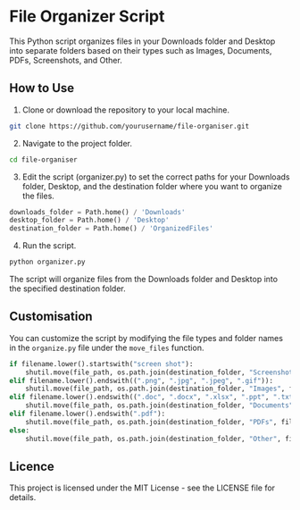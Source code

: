 # File Organizer Script

This Python script organizes files in your Downloads folder and Desktop into separate folders based on their types such as Images, Documents, PDFs, Screenshots, and Other.

## How to Use

1. Clone or download the repository to your local machine.

```bash
git clone https://github.com/yourusername/file-organiser.git
```

2. Navigate to the project folder.

```bash
cd file-organiser
```

3. Edit the script (organizer.py) to set the correct paths for your Downloads folder, Desktop, and the destination folder where you want to organize the files.

```python
downloads_folder = Path.home() / 'Downloads'
desktop_folder = Path.home() / 'Desktop'
destination_folder = Path.home() / 'OrganizedFiles'
```

4. Run the script.

```bash
python organizer.py
```

The script will organize files from the Downloads folder and Desktop into the specified destination folder.

## Customisation

You can customize the script by modifying the file types and folder names in the `organize.py` file under the `move_files` function.

```python
if filename.lower().startswith("screen shot"):
    shutil.move(file_path, os.path.join(destination_folder, "Screenshots", filename))
elif filename.lower().endswith((".png", ".jpg", ".jpeg", ".gif")):
    shutil.move(file_path, os.path.join(destination_folder, "Images", filename))
elif filename.lower().endswith((".doc", ".docx", ".xlsx", ".ppt", ".txt")):
    shutil.move(file_path, os.path.join(destination_folder, "Documents", filename))
elif filename.lower().endswith(".pdf"):
    shutil.move(file_path, os.path.join(destination_folder, "PDFs", filename))
else:
    shutil.move(file_path, os.path.join(destination_folder, "Other", filename))
```

## Licence

This project is licensed under the MIT License - see the LICENSE file for details.
